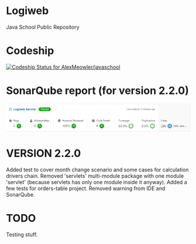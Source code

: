 # Logiweb
Java School Public Repository

# Codeship
[![Codeship Status for AlexMeowler/javaschool](https://app.codeship.com/projects/ae9cc548-5107-43bc-a4c0-60ee813c0211/status?branch=main)](https://app.codeship.com/projects/423888)

# SonarQube report (for version 2.2.0)
![SonarQube report](sonar.png?raw=true "SonarQube Report")

# VERSION 2.2.0

Added test to cover month change scenario and some cases for calculation drivers chain. Removed 'servlets' multi-module package with one module 'servlet' (because servlets has only one module inside it anyway). Added a few tests for orders-table project. Removed warning from IDE and SonarQube.

# TODO

Testing stuff.